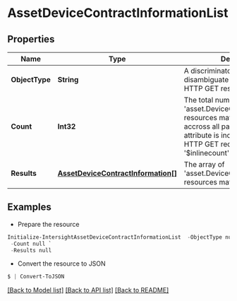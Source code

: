 # AssetDeviceContractInformationList
## Properties

Name | Type | Description | Notes
------------ | ------------- | ------------- | -------------
**ObjectType** | **String** | A discriminator value to disambiguate the schema of a HTTP GET response body. | 
**Count** | **Int32** | The total number of &#39;asset.DeviceContractInformation&#39; resources matching the request, accross all pages. The &#39;Count&#39; attribute is included when the HTTP GET request includes the &#39;$inlinecount&#39; parameter. | [optional] 
**Results** | [**AssetDeviceContractInformation[]**](AssetDeviceContractInformation.md) | The array of &#39;asset.DeviceContractInformation&#39; resources matching the request. | [optional] 

## Examples

- Prepare the resource
```powershell
Initialize-IntersightAssetDeviceContractInformationList  -ObjectType null `
 -Count null `
 -Results null
```

- Convert the resource to JSON
```powershell
$ | Convert-ToJSON
```

[[Back to Model list]](../README.md#documentation-for-models) [[Back to API list]](../README.md#documentation-for-api-endpoints) [[Back to README]](../README.md)

